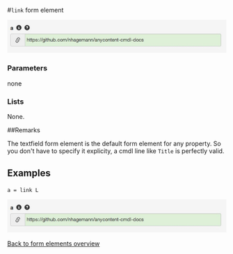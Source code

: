 #`link` form element

![a = link](https://raw.githubusercontent.com/nhagemann/anycontent-cmdl-docs/master/formelement/link.jpg)


### Parameters

none

### Lists

None.

##Remarks

The textfield form element is the default form element for any property. So you don't have to specify it explicity, a cmdl line like `Title` is perfectly valid.

## Examples

`a = link L`

![a = link](https://raw.githubusercontent.com/nhagemann/anycontent-cmdl-docs/master/formelement/link.jpg)


[Back to form elements overview](../README.md#form-elements)